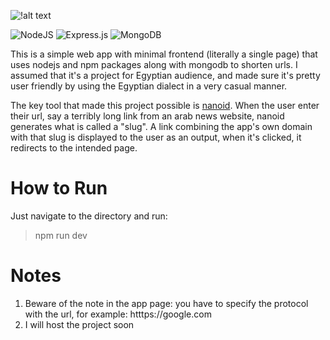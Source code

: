 ![!alt text](https://i.ibb.co/cLShh9m/yo.png)

![NodeJS](https://img.shields.io/badge/node.js-6DA55F?style=for-the-badge&logo=node.js&logoColor=white) 
![Express.js](https://img.shields.io/badge/express.js-%23404d59.svg?style=for-the-badge&logo=express&logoColor=%2361DAFB) ![MongoDB](https://img.shields.io/badge/MongoDB-%234ea94b.svg?style=for-the-badge&logo=mongodb&logoColor=white)

This is a simple web app with minimal frontend (literally a single page) that uses nodejs and npm packages along with mongodb to shorten urls. I assumed that it's a project for Egyptian audience, and made sure it's pretty user friendly by using the Egyptian dialect in a very casual manner. 

The key tool that made this project possible is [nanoid](https://www.npmjs.com/package/nanoid). When the user enter their url, say a terribly long link from an arab news website, nanoid generates what is called a "slug". A link combining the app's own domain with that slug is displayed to the user as an output, when it's clicked, it redirects to the intended page. 

# How to Run

Just navigate to the directory and run:
> npm run dev

# Notes 

1. Beware of the note in the app page: you have to specify the protocol with the url, for example: htttps://google.com 
2. I will host the project soon 
